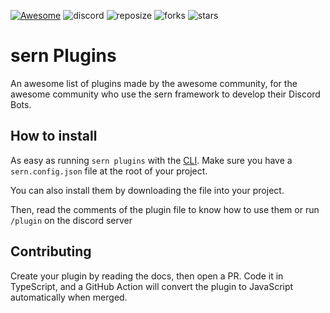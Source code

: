 [![Awesome](https://awesome.re/badge-flat.svg)](https://awesome.re) ![discord](https://img.shields.io/discord/889026545715400705) ![reposize](https://img.shields.io/github/languages/code-size/sern-handler/awesome-plugins?label=repo%20size) ![forks](https://img.shields.io/github/forks/sern-handler/awesome-plugins?style=social) ![stars](https://img.shields.io/github/stars/sern-handler/awesome-plugins?style=social)
# sern Plugins

An awesome list of plugins made by the awesome community, for the awesome community who use the sern framework to develop their Discord Bots.

## How to install

As easy as running `sern plugins` with the [CLI](https://github.com/sern-handler/cli). Make sure you have a `sern.config.json` file at the root of your project.

You can also install them by downloading the file into your project.

Then, read the comments of the plugin file to know how to use them or run `/plugin` on the discord server

## Contributing

Create your plugin by reading the docs, then open a PR.
Code it in TypeScript, and a GitHub Action will convert the plugin to JavaScript automatically when merged.
